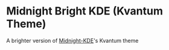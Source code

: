 # Midnight Bright KDE (Kvantum Theme)
A brighter version of [Midnight-KDE](https://github.com/Rokin05/midnight-kde)'s Kvantum theme
